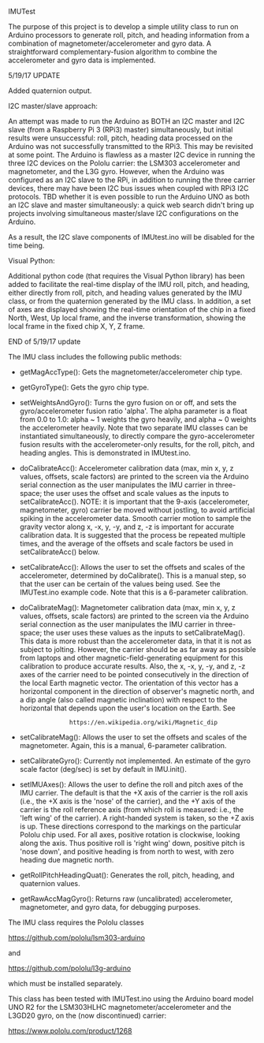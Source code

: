 IMUTest

The purpose of this project is to develop a simple utility class to run on Arduino processors to generate roll,
pitch, and heading information from a combination of magnetometer/accelerometer and gyro data. A straightforward
complementary-fusion algorithm to combine the accelerometer and gyro data is implemented.

5/19/17 UPDATE


Added quaternion output.


I2C master/slave approach:

An attempt was made to run the Arduino as BOTH an I2C master and I2C slave (from a Raspberry Pi 3 (RPi3) master)
simultaneously, but initial results were unsuccessful: roll, pitch, heading data processed on the Arduino was not
successfully transmitted to the RPi3. This may be revisited at some point. The Arduino is flawless as a master I2C
device in running the three I2C devices on the Pololu carrier: the LSM303 accelerometer and magnetometer, and the
L3G gyro. However, when the Arduino was configured as an I2C slave to the RPi, in addition to running the three
carrier devices, there may have been I2C bus issues when coupled with RPi3 I2C protocols. TBD whether it is even
possible to run the Arduino UNO as both an I2C slave and master simultaneously: a quick web search didn't bring up
projects involving simultaneous master/slave I2C configurations on the Arduino.

As a result, the I2C slave components of IMUtest.ino will be disabled for the time being. 


Visual Python:

Additional python code (that requires the Visual Python library) has been added to facilitate the real-time
display of the IMU roll, pitch, and heading, either directly from roll, pitch, and heading values generated by the IMU
class, or from the quaternion generated by the IMU class. In addition, a set of axes are displayed showing the
real-time orientation of the chip in a fixed North, West, Up local frame, and the inverse transformation, showing
the local frame in the fixed chip X, Y, Z frame. 


END of 5/19/17 update


The IMU class includes the following public methods:

- getMagAccType(): Gets the magnetometer/accelerometer chip type.

- getGyroType(): Gets the gyro chip type.

- setWeightsAndGyro(): Turns the gyro fusion on or off, and sets the gyro/accelerometer fusion ratio 'alpha'. The
                       alpha parameter is a float from 0.0 to 1.0: alpha ~ 1 weights the gyro heavily, and alpha ~ 0
		       weights the accelerometer heavily. Note that two separate IMU classes can be instantiated
		       simultaneously, to directly compare the gyro-accelerometer fusion results with the
		       accelerometer-only results, for the roll, pitch, and heading angles. This is demonstrated
		       in IMUtest.ino.  

- doCalibrateAcc(): Accelerometer calibration data (max, min x, y, z values, offsets, scale factors) are printed to
                    the screen via the Arduino serial connection as the user manipulates the IMU carrier in three-space;
		    the user uses the offset and scale values as the inputs to setCalibrateAcc().
		    NOTE: it is important that the 9-axis (accelerometer, magnetometer, gyro) carrier be moved
		    without jostling, to avoid artificial spiking in the accelerometer data. Smooth
		    carrier motion to sample the gravity vector along x, -x, y, -y, and z, -z is important for accurate
		    calibration data. It is suggested that the process be repeated multiple times, and the average of
		    the offsets and scale factors be used in setCalibrateAcc() below. 

- setCalibrateAcc(): Allows the user to set the offsets and scales of the accelerometer, determined by doCalibrate().
                     This is a manual step, so that the user can be certain of the values being used. See the
		     IMUTest.ino example code. Note that this is a 6-parameter calibration. 

- doCalibrateMag(): Magnetometer calibration data (max, min x, y, z values, offsets, scale factors) are printed to
                    the screen via the Arduino serial connection as the user manipulates the IMU carrier in three-space;
		    the user uses these values as the inputs to setCalibrateMag(). This data is more robust than the
		    accelerometer data, in that it is not as subject to jolting. However, the carrier should be as far
		    away as possible from laptops and other magnetic-field-generating equipment for this calibration
		    to produce accurate results. Also, the x, -x, y, -y, and z, -z axes of the carrier need to be
		    pointed consecutively in the direction of the local Earth magnetic vector. The orientation of
		    this vector has a horizontal component in the direction of observer's magnetic north, and
		    a dip angle (also called magnetic inclination) with respect to the horizontal that depends upon
		    the user's location on the Earth. See

                    https://en.wikipedia.org/wiki/Magnetic_dip
 
- setCalibrateMag(): Allows the user to set the offsets and scales of the magnetometer. Again, this is a manual,
                     6-parameter calibration. 

- setCalibrateGyro(): Currently not implemented. An estimate of the gyro scale factor (deg/sec) is set by default
                      in IMU.init(). 

- setIMUAxes(): Allows the user to define the roll and pitch axes of the IMU carrier. The default is that the +X axis
                of the carrier is the roll axis (i.e., the +X axis is the 'nose' of the carrier), and the +Y axis of
		the carrier is the roll reference axis (from which roll is measured: i.e., the 'left wing' of the
		carrier). A right-handed system is taken, so the +Z axis is up. These directions correspond to the
		markings on the particular Pololu chip used. For all axes, positive rotation is clockwise,
		looking along the axis. Thus positive roll is 'right wing' down, positive pitch is 'nose down', and
		positive heading is from north to west, with zero heading due magnetic north. 

- getRollPitchHeadingQuat(): Generates the roll, pitch, heading, and quaternion values. 

- getRawAccMagGyro(): Returns raw (uncalibrated) accelerometer, magnetometer, and gyro data, for debugging purposes.


The IMU class requires the Pololu classes

https://github.com/pololu/lsm303-arduino

and

https://github.com/pololu/l3g-arduino

which must be installed separately. 

This class has been tested with IMUTest.ino using the Arduino board model UNO R2 for the LSM303HLHC
magnetometer/accelerometer and the L3GD20 gyro, on the (now discontinued) carrier:

https://www.pololu.com/product/1268





